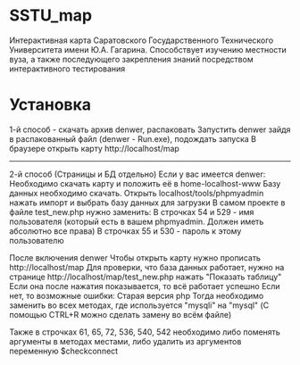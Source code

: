 # SSTU_map
Интерактивная карта Саратовского Государственного Технического Университета имени Ю.А. Гагарина. Способствует изучению местности вуза, а также последующего закрепления знаний посредством интерактивного тестирования

# Установка

1-й способ - скачать архив denwer, распаковать 
Запустить denwer зайдя в распакованный файл (denwer - Run.exe), подождать запуска 
В браузере открыть карту http://localhost/map 

______________________________________________
2-й способ (Страницы и БД отдельно) 
Если у вас имеется denwer:
Необходимо скачать карту и положить её в home-localhost-www
Базу данных необходимо скачать. Открыть localhost/tools/phpmyadmin нажать импорт и выбрать базу данных для загрузки
В самом проекте в файле test_new.php нужно заменить:
В строчках 54 и 529 - имя пользователя (который есть в вашем phpmyadmin. Должен иметь абсолютно все права)
В строчках 55 и 530 - пароль к этому пользователю

После включения denwer
Чтобы открыть карту нужно прописать http://localhost/map
Для проверки, что база данных работает, нужно на странице http://localhost/map/test_new.php нажать "Показать таблицу"
Если она после нажатия показывается, то всё работает успешно
Если нет, то возможные ошибки:
Старая версия php 
Тогда необходимо заменить во всех методах, где используется "mysqli" на "mysql" (С помощью CTRL+R можно сделать замену во всём файле)

Также в строчках 61, 65, 72, 536, 540, 542 
необходимо либо поменять аргументы в методах местами, либо удалить из аргументов переменную $checkconnect

